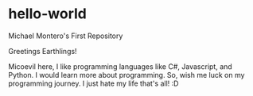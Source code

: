 # hello-world
Michael Montero's First Repository

Greetings Earthlings!

Micoevil here, I like programming languages like C#, Javascript, and Python. I would learn more about programming. So, wish me luck on my programming journey. I just hate my life that's all! :D
